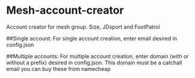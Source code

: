 # Mesh-account-creator
Account creator for mesh group. Size, JDsport and FootPatrol

##Single account:
For single account creation, enter email desired in config.json

##Multiple accounts:
For multiple account creation, enter domain (with or without a prefix) desired in config.json. This domain must be a catchall email you can buy these from namecheap



